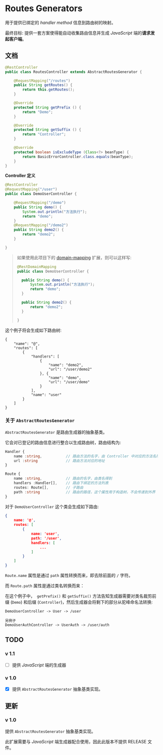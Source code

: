 # Routes Generators

用于提供已绑定的 *handler method* 信息到路由树的映射。



最终目标: 提供一套方案使得能自动收集路由信息并生成 *JavaScript* 端的**请求发起客户端**。

## 文档

```java
@RestController
public class RoutesController extends AbstractRoutesGenerator {

	@RequestMapping("/routes")
	public String getRoutes() {
		return this.getRoutes();
	}

	@Override
	protected String getPrefix () {
		return "Demo";
	}

	@Override
	protected String getSuffix () {
		return "Controller";
	}

	@Override
	protected boolean isExcludeType (Class<?> beanType) {
		return BasicErrorController.class.equals(beanType);
	}
}
```

**Controller 定义**

```java
@RestController
@RequestMapping("/user")
public class DemoUserController {

    @RequestMapping("/demo")
	public String demo() {
		System.out.println("方法执行");
		return "demo";
	}
 	@RequestMapping("/demo2")
	public String demo2() {
		return "demo2";
	}

}
```

> 如果使用此项目下的 [domain-mapping](https://github.com/krunZhang/spring-extends/tree/master/domain-mapping) 扩展，则可以这样写:
>
> ```java
> @RestDomainMapping
> public class DemoUserController {
>
> 	public String demo() {
> 		System.out.println("方法执行");
> 		return "demo";
> 	}
>
> 	public String demo2() {
> 		return "demo2";
> 	}
>
> }
> ```

这个例子将会生成如下路由树:

```text
{
	"name": "@",
	"routes": [
		{
			"handlers": [
				{
					"name": "demo2",
					"url": "/user/demo2"
				}, {
					"name": "demo",
					"url": "/user/demo"
				}
			],
			"name": "user"
		}
	]
}
```

### 关于 `AbstractRoutesGenerator`

`AbstractRoutesGenerator` 是路由生成器的抽象基类。

它会对已登记的路由信息进行整合以生成路由树，路由结构为:

```typescript
Handler {
	name :string,			// 路由方法的名字，由 Controller 中对应的方法名所决定
    url :string				// 路由方法对应的地址
}

Route {
    name :string,			// 路由的名字，由类名得到
    handlers :Handler[],	// 路由下绑定的方法列表
    routes: Route[],		// 子路由
    path :string			// 路由的路径，这个属性用于构造树，不会传递到外界
}
```

对于 `DemoUserController` 这个类会生成如下路由:

```json
{
    name: '@',
    routes: [
        {
            name: 'user',
            path: '/user',
            handlers: [
                ...
            ]
        }
    ]
}
```

`Route.name` 属性是通过 `path` 属性转换而来，即去除前面的 `/` 字符。

而 `Route.path` 属性是通过类名转换而来：

在这个例子中，` getPrefix()` 和 `getSuffix()` 方法告知生成器需要对类名裁剪前缀 (`Demo`) 和后缀 (`Controller`)，然后生成器会将剩下的部分从驼峰命名法转换:

```text
DemoUserController -> User -> /user

另例子
DemoUserAuthController -> UserAuth -> /user/auth
```

## TODO

### v 1.1

* [ ] 提供 *JavaScript* 端的生成器

### v 1.0

* [x] 提供 `AbstractRoutesGenerator` 抽象基类实现。

## 更新

### v 1.0

提供 `AbstractRoutesGenerator` 抽象基类实现。

此扩展需要与 *JavaScript* 端生成器配合使用，因此此版本不提供 RELEASE 文件。